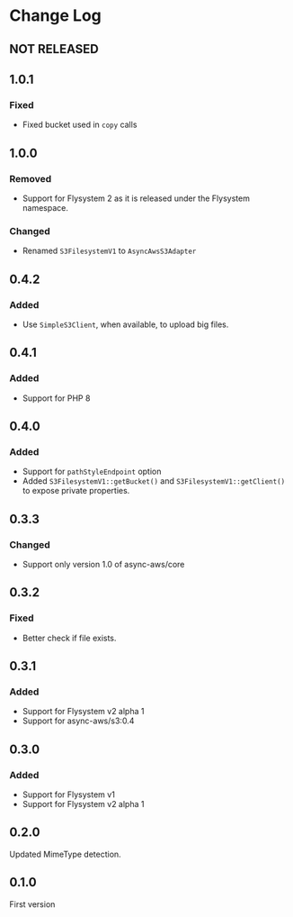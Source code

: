 # Change Log

## NOT RELEASED

## 1.0.1

### Fixed

- Fixed bucket used in `copy` calls

## 1.0.0

### Removed

- Support for Flysystem 2 as it is released under the Flysystem namespace.

### Changed

- Renamed `S3FilesystemV1` to `AsyncAwsS3Adapter`

## 0.4.2

### Added

- Use `SimpleS3Client`, when available, to upload big files.

## 0.4.1

### Added

- Support for PHP 8

## 0.4.0

### Added

- Support for `pathStyleEndpoint` option
- Added `S3FilesystemV1::getBucket()` and `S3FilesystemV1::getClient()` to expose private properties.

## 0.3.3

### Changed

- Support only version 1.0 of async-aws/core

## 0.3.2

### Fixed

- Better check if file exists.

## 0.3.1

### Added

- Support for Flysystem v2 alpha 1
- Support for async-aws/s3:0.4

## 0.3.0

### Added

- Support for Flysystem v1
- Support for Flysystem v2 alpha 1

## 0.2.0

Updated MimeType detection.

## 0.1.0

First version
